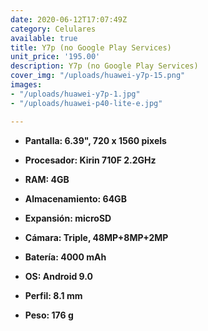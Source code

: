 ```yaml
---
date: 2020-06-12T17:07:49Z
category: Celulares
available: true
title: Y7p (no Google Play Services)
unit_price: '195.00'
description: Y7p (no Google Play Services)
cover_img: "/uploads/huawei-y7p-15.png"
images:
- "/uploads/huawei-y7p-1.jpg"
- "/uploads/huawei-p40-lite-e.jpg"

---
```

* **Pantalla: 6.39", 720 x 1560 pixels**
* **Procesador: Kirin 710F 2.2GHz**
* **RAM: 4GB**
* **Almacenamiento: 64GB**
* **Expansión: microSD**


* **Cámara: Triple, 48MP+8MP+2MP**
* **Batería: 4000 mAh**
* **OS: Android 9.0**
* **Perfil: 8.1 mm**
* **Peso: 176 g**